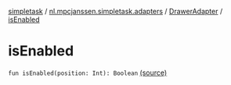 [simpletask](../../index.md) / [nl.mpcjanssen.simpletask.adapters](../index.md) / [DrawerAdapter](index.md) / [isEnabled](.)

# isEnabled

`fun isEnabled(position: Int): Boolean` [(source)](https://github.com/mpcjanssen/simpletask-android/blob/master/src/main/java/nl/mpcjanssen/simpletask/adapters/DrawerAdapter.kt#L100)